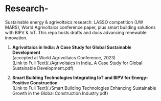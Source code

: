 # Research-
Sustainable energy &amp; agrivoltaics research: LASSO competition (UW MARS), World Agrivoltaics conference paper, plus smart building solutions with BIPV &amp; IoT. This repo hosts drafts and docs advancing renewable innovation.

1. **Agrivoltaics in India: A Case Study for Global Sustainable Development**  
   (accepted at World Agrivoltaics Conference, 2023)  
   [Link to Full Text](./Agrivoltaics in India_ A Case Study for Global Sustainable Development.pdf)

2. **Smart Building Technologies Integrating IoT and BIPV for Energy-Positive Construction**  
   [Link to Full Text](./Smart Building Technologies Enhancing Sustainable Growth in the Global Construction Industry.pdf)
